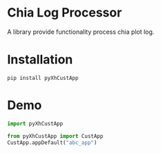 # Chia Log Processor

A library provide functionality process chia plot log.

# Installation

```
pip install pyXhCustApp
```

# Demo

```python
import pyXhCustApp 
```

```python
from pyXhCustApp import CustApp
CustApp.appDefault("abc_app")

```